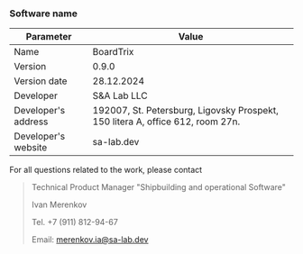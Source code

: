 ### Software name
| Parameter           | Value                                                                          |
| ------------------- | ------------------------------------------------------------------------------ |
| Name                | BoardTrix                                                                      |
| Version             | 0.9.0                                                                          |
| Version date        | 28.12.2024                                                                     |
| Developer           | S&A Lab LLC                                                                    |
| Developer's address | 192007, St. Petersburg, Ligovsky Prospekt, 150 litera A, office 612, room 27n. |
| Developer's website | sa-lab.dev                                                                     |

For all questions related to the work, please contact
> Technical Product Manager "Shipbuilding and operational Software"
>
> Ivan Merenkov 
> 
> Tel. +7 (911) 812-94-67
>
> Email: merenkov.ia@sa-lab.dev